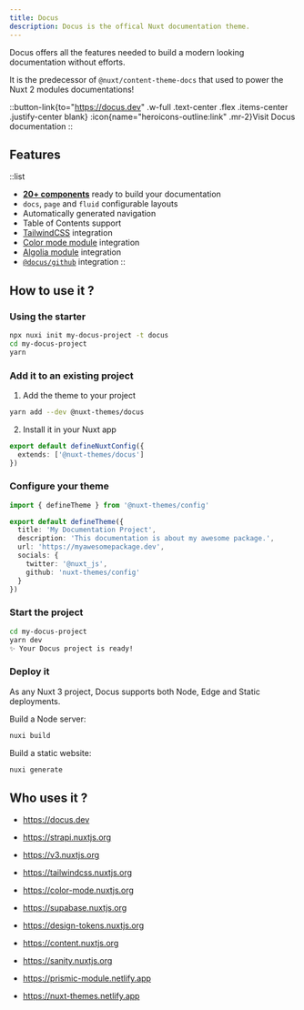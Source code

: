 ```yaml
---
title: Docus
description: Docus is the offical Nuxt documentation theme.
---
```


Docus offers all the features needed to build a modern looking documentation without efforts.

It is the predecessor of `@nuxt/content-theme-docs` that used to power the Nuxt 2 modules documentations!

::button-link{to="https://docus.dev" .w-full .text-center .flex .items-center .justify-center blank}
:icon{name="heroicons-outline:link" .mr-2}Visit Docus documentation
::

## Features

::list
- [**20+ components**](packages/docs/components) ready to build your documentation
- `docs`, `page` and `fluid` configurable layouts
- Automatically generated navigation
- Table of Contents support
- [TailwindCSS](https://tailwindcss.nuxtjs.org) integration
- [Color mode module](https://color-mode.nuxtjs.org) integration
- [Algolia module](https://algolia.nuxtjs.org/docsearch) integration
- [`@docus/github`](/packages/github/features) integration
::

## How to use it ?

### Using the starter

```bash
npx nuxi init my-docus-project -t docus
cd my-docus-project
yarn
```

### Add it to an existing project

1. Add the theme to your project

```bash
yarn add --dev @nuxt-themes/docus
```

2. Install it in your Nuxt app

```ts [nuxt.config.ts]
export default defineNuxtConfig({
  extends: ['@nuxt-themes/docus']
})
```

### Configure your theme

```ts [nuxt.config.ts]
import { defineTheme } from '@nuxt-themes/config'

export default defineTheme({
  title: 'My Documentation Project',
  description: 'This documentation is about my awesome package.',
  url: 'https://myawesomepackage.dev',
  socials: {
    twitter: '@nuxt_js',
    github: 'nuxt-themes/config'
  }
})
```

### Start the project

```bash
cd my-docus-project
yarn dev
✨ Your Docus project is ready!
```

### Deploy it

As any Nuxt 3 project, Docus supports both Node, Edge and Static deployments.

Build a Node server:

```bash
nuxi build
```

Build a static website:

```bash
nuxi generate
```

## Who uses it ?

- https://docus.dev

- https://strapi.nuxtjs.org

- https://v3.nuxtjs.org

- https://tailwindcss.nuxtjs.org

- https://color-mode.nuxtjs.org

- https://supabase.nuxtjs.org

- https://design-tokens.nuxtjs.org

- https://content.nuxtjs.org

- https://sanity.nuxtjs.org

- https://prismic-module.netlify.app

- https://nuxt-themes.netlify.app
